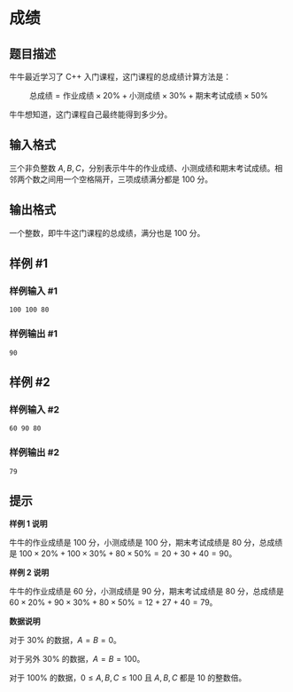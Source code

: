# 成绩

## 题目描述

牛牛最近学习了 C++ 入门课程，这门课程的总成绩计算方法是：

$$
\text{总成绩}=\text{作业成绩}\times 20\%+\text{小测成绩}×30\%+\text{期末考试成绩} \times 50\%
$$

牛牛想知道，这门课程自己最终能得到多少分。

## 输入格式

三个非负整数 $A,B,C$，分别表示牛牛的作业成绩、小测成绩和期末考试成绩。相邻两个数之间用一个空格隔开，三项成绩满分都是 $100$ 分。

## 输出格式

一个整数，即牛牛这门课程的总成绩，满分也是 $100$ 分。

## 样例 #1

### 样例输入 #1

```
100 100 80
```

### 样例输出 #1

```
90
```

## 样例 #2

### 样例输入 #2

```
60 90 80
```

### 样例输出 #2

```
79
```

## 提示

**样例 1 说明**

牛牛的作业成绩是 $100$ 分，小测成绩是 $100$ 分，期末考试成绩是 $80$ 分，总成绩是 $100 \times 20\%+100 \times 30\%+80 \times 50\%=20+30+40=90$。

**样例 2 说明**

牛牛的作业成绩是 $60$ 分，小测成绩是 $90$ 分，期末考试成绩是 $80$ 分，总成绩是 $60 \times 20\%+90 \times 30\%+80 \times 50\%=12+27+40=79$。

**数据说明**

对于 $30\%$ 的数据，$A=B=0$。

对于另外 $30\%$ 的数据，$A=B=100$。

对于 $100\%$ 的数据，$0≤A,B,C≤100$ 且 $A,B,C$ 都是 $10$ 的整数倍。
